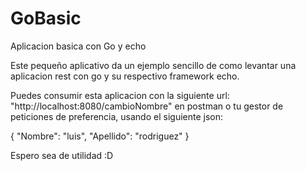# GoBasic
Aplicacion basica con Go y echo

Este pequeño aplicativo da un ejemplo sencillo de como levantar una aplicacion rest con go y su respectivo framework echo.

Puedes consumir esta aplicacion con la siguiente url: "http://localhost:8080/cambioNombre" en postman o tu gestor de peticiones de preferencia, usando el siguiente json:

{
    "Nombre": "luis",
    "Apellido": "rodriguez"
}

Espero sea de utilidad :D
